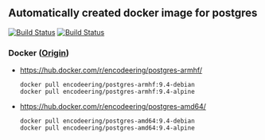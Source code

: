 ## Automatically created docker image for postgres

[![Build Status](https://travis-ci.org/encodeering/docker-postgres.svg?branch=master)](https://travis-ci.org/encodeering/docker-postgres)
[![Build Status](https://semaphoreci.com/api/v1/encodeering/docker-postgres/branches/master/shields_badge.svg)](https://semaphoreci.com/encodeering/docker-postgres)

### Docker ([Origin](https://github.com/docker-library/postgres))

- https://hub.docker.com/r/encodeering/postgres-armhf/

    ```docker pull encodeering/postgres-armhf:9.4-debian```  
    ```docker pull encodeering/postgres-armhf:9.4-alpine```

- https://hub.docker.com/r/encodeering/postgres-amd64/

    ```docker pull encodeering/postgres-amd64:9.4-debian```  
    ```docker pull encodeering/postgres-amd64:9.4-alpine```
